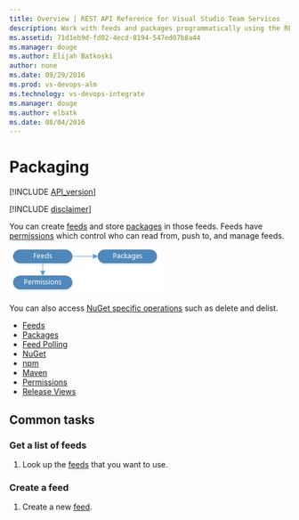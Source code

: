 ```yaml
---
title: Overview | REST API Reference for Visual Studio Team Services
description: Work with feeds and packages programmatically using the REST APIs for Visual Studio Team Services .
ms.assetid: 71d1eb9d-fd02-4ecd-8194-547ed07b8a44
ms.manager: douge
ms.author: Elijah Batkoski
author: none
ms.date: 09/29/2016
ms.prod: vs-devops-alm
ms.technology: vs-devops-integrate
ms.manager: douge
ms.author: elbatk
ms.date: 08/04/2016
---
```


# Packaging
[!INCLUDE [API_version](../_data/version2-preview1.md)]

[!INCLUDE [disclaimer](../_data/disclaimer.md)]


You can create [feeds](./feeds.md) and store [packages](./packages.md) in those feeds.
Feeds have [permissions](./permissions.md) which control who can read from, push to, and manage feeds.


![Packaging resources](./_img/packaging-resources.png)

You can also access [NuGet specific operations](./nuget.md) such as delete and delist.

* [Feeds](./feeds.md)
* [Packages](./packages.md)
* [Feed Polling](./polling.md)
* [NuGet](./nuget.md)
* [npm](./npm.md)
* [Maven](./maven.md)
* [Permissions](./permissions.md)
* [Release Views](./views.md)


## Common tasks

### Get a list of feeds
1. Look up the [feeds](./feeds.md#getfeeds) that you want to use.

### Create a feed
1. Create a new [feed](./feeds.md#createafeed).
